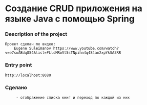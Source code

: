 # Создание CRUD приложения на языке Java с помощью Spring

### Description of the project
    Проект сделан по видео:
        Eugene Suleimanov https://www.youtube.com/watch?v=e7swABdqOS4&list=PLlsMRoVt5sTNpihn4q4S4an2xpYkSA3RR

### Entry point
    http://localhost:8080

### Сделано
         - отображение списка книг и переход по каждой из них
